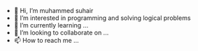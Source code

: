 - 👋 Hi, I’m muhammed suhair
- 👀 I’m interested in programming and solving logical problems
- 🌱 I’m currently learning ...
- 💞️ I’m looking to collaborate on ...
- 📫 How to reach me ...

<!---
muhammedsuhair74/muhammedsuhair74 is a ✨ special ✨ repository because its `README.md` (this file) appears on your GitHub profile.
You can click the Preview link to take a look at your changes.
--->
